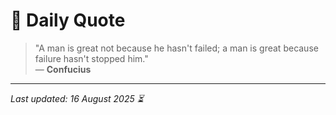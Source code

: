 # 📜 Daily Quote

> "A man is great not because he hasn't failed; a man is great because failure hasn't stopped him."  
> — **Confucius**

---

_Last updated: 16 August 2025 ⏳_
